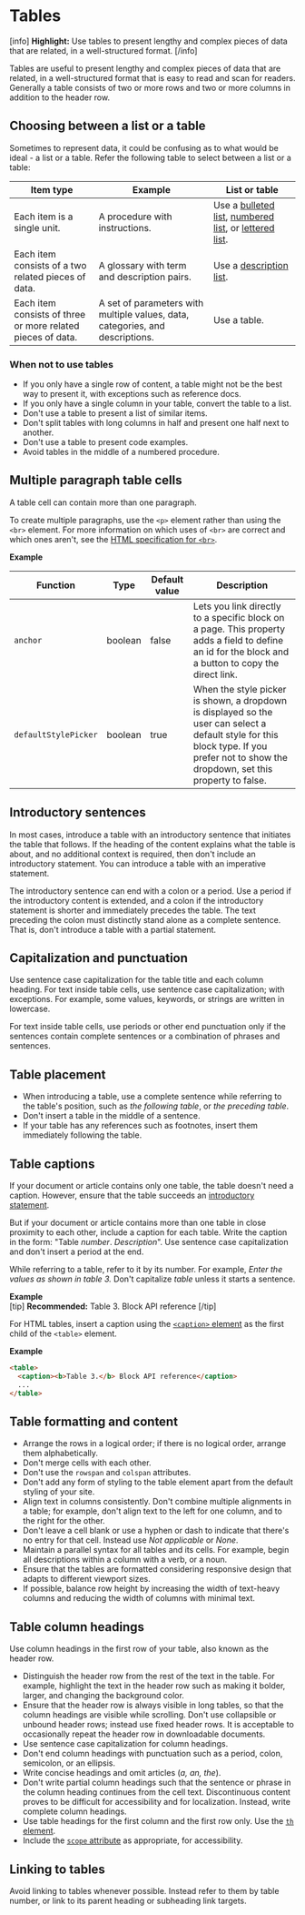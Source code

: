 # Tables

[info] **Highlight:** Use tables to present lengthy and complex pieces of data that are related, in a well-structured format. [/info]  

Tables are useful to present lengthy and complex pieces of data that are related, in a well-structured format that is easy to read and scan for readers. Generally a table consists of two or more rows and two or more columns in addition to the header row.

## Choosing between a list or a table

Sometimes to represent data, it could be confusing as to what would be ideal - a list or a table. Refer the following table to select between a list or a table:

| **Item type** | **Example** | **List or table** |
|---------------|-------------|-------------------|
| Each item is a single unit. | A procedure with instructions. | Use a [bulleted list](https://make.wordpress.org/docs/style-guide/formatting/lists/#bulleted-lists), [numbered list](https://make.wordpress.org/docs/style-guide/formatting/lists/#numbered-lists), or [lettered list](https://make.wordpress.org/docs/style-guide/formatting/lists/#lettered-list). |
| Each item consists of a two related pieces of data. | A glossary with term and description pairs. | Use a [description list](https://make.wordpress.org/docs/style-guide/formatting/lists/#description-list). |
| Each item consists of three or more related pieces of data. | A set of parameters with multiple values, data, categories, and descriptions. | Use a table. |  

### When not to use tables

- If you only have a single row of content, a table might not be the best way to present it, with exceptions such as reference docs.
- If you only have a single column in your table, convert the table to a list.
- Don't use a table to present a list of similar items.
- Don't split tables with long columns in half and present one half next to another.
- Don't use a table to present code examples.
- Avoid tables in the middle of a numbered procedure.

## Multiple paragraph table cells

A table cell can contain more than one paragraph.

To create multiple paragraphs, use the `<p>` element rather than using the `<br>` element. For more information on which uses of `<br>` are correct and which ones aren't, see the [HTML specification for `<br>`](https://html.spec.whatwg.org/multipage/semantics.html#the-br-element).

**Example**  

| **Function** | **Type** | **Default value** | **Description** |
|--------------|----------|-------------------|-----------------|
| `anchor` | boolean | false | Lets you link directly to a specific block on a page. This property adds a field to define an id for the block and a button to copy the direct link. |
| `defaultStylePicker` | boolean | true | When the style picker is shown, a dropdown is displayed so the user can select a default style for this block type. If you prefer not to show the dropdown, set this property to false. |  

## Introductory sentences

In most cases, introduce a table with an introductory sentence that initiates the table that follows. If the heading of the content explains what the table is about, and no additional context is required, then don't include an introductory statement. You can introduce a table with an imperative statement.

The introductory sentence can end with a colon or a period. Use a period if the introductory content is extended, and a colon if the introductory statement is shorter and immediately precedes the table. The text preceding the colon must distinctly stand alone as a complete sentence. That is, don't introduce a table with a partial statement.

## Capitalization and punctuation

Use sentence case capitalization for the table title and each column heading. For text inside table cells, use sentence case capitalization; with exceptions. For example, some values, keywords, or strings are written in lowercase.

For text inside table cells, use periods or other end punctuation only if the sentences contain complete sentences or a combination of phrases and sentences.

## Table placement

- When introducing a table, use a complete sentence while referring to the table's position, such as *the following table*, or *the preceding table*.
- Don't insert a table in the middle of a sentence.
- If your table has any references such as footnotes, insert them immediately following the table.

## Table captions

If your document or article contains only one table, the table doesn't need a caption. However, ensure that the table succeeds an [introductory statement](#introductory-sentences).

But if your document or article contains more than one table in close proximity to each other, include a caption for each table. Write the caption in the form: "Table *number*. *Description*". Use sentence case capitalization and don't insert a period at the end.

While referring to a table, refer to it by its number. For example, *Enter the values as shown in table 3.* Don't capitalize *table* unless it starts a sentence.

**Example**  
[tip] **Recommended:** Table 3. Block API reference [/tip]  

For HTML tables, insert a caption using the [`<caption>` element](https://html.spec.whatwg.org/multipage/tables.html#the-caption-element) as the first child of the `<table>` element.  

**Example**  

```html
<table>
  <caption><b>Table 3.</b> Block API reference</caption>
  ...
</table>
```  

## Table formatting and content

- Arrange the rows in a logical order; if there is no logical order, arrange them alphabetically.
- Don't merge cells with each other.
- Don't use the `rowspan` and `colspan` attributes.
- Don't add any form of styling to the table element apart from the default styling of your site.
- Align text in columns consistently. Don't combine multiple alignments in a table; for example, don't align text to the left for one column, and to the right for the other.
- Don't leave a cell blank or use a hyphen or dash to indicate that there's no entry for that cell. Instead use *Not applicable* or *None*.
- Maintain a parallel syntax for all tables and its cells. For example, begin all descriptions within a column with a verb, or a noun.
- Ensure that the tables are formatted considering responsive design that adapts to different viewport sizes.
- If possible, balance row height by increasing the width of text-heavy columns and reducing the width of columns with minimal text.

## Table column headings

Use column headings in the first row of your table, also known as the header row.  
- Distinguish the header row from the rest of the text in the table. For example, highlight the text in the header row such as making it bolder, larger, and changing the background color.
- Ensure that the header row is always visible in long tables, so that the column headings are visible while scrolling. Don't use collapsible or unbound header rows; instead use fixed header rows. It is acceptable to occasionally repeat the header row in downloadable documents.
- Use sentence case capitalization for column headings.
- Don't end column headings with punctuation such as a period, colon, semicolon, or an ellipsis.
- Write concise headings and omit articles (*a, an, the*).
- Don't write partial column headings such that the sentence or phrase in the column heading continues from the cell text. Discontinuous content proves to be difficult for accessibility and for localization. Instead, write complete column headings.
- Use table headings for the first column and the first row only. Use the [`th` element](https://www.w3.org/TR/2014/REC-html5-20141028/tabular-data.html#the-th-element).
- Include the [`scope` attribute](https://www.w3.org/TR/WCAG20-TECHS/H63.html) as appropriate, for accessibility.

## Linking to tables

Avoid linking to tables whenever possible. Instead refer to them by table number, or link to its parent heading or subheading link targets.
